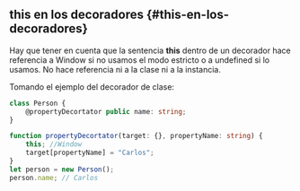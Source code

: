 ## this en los decoradores {#this-en-los-decoradores}

Hay que tener en cuenta que la sentencia **this** dentro de un decorador hace referencia a Window si no usamos el modo estricto o a undefined si lo usamos. No hace referencia ni a la clase ni a la instancia.

Tomando el ejemplo del decorador de clase:

```ts
class Person {
    @propertyDecortator public name: string;
}

function propertyDecortator(target: {}, propertyName: string) {
    this; //Window 
    target[propertyName] = "Carlos";
}
let person = new Person();
person.name; // Carlos
```